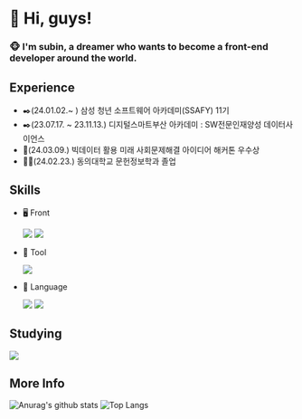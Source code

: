 # 👋 Hi, guys! 
### 🐵 I'm subin, a dreamer who wants to become a front-end developer around the world.

## Experience
- ✒️(24.01.02.~ ) 삼성 청년 소프트웨어 아카데미(SSAFY) 11기   
- ✒️(23.07.17. ~ 23.11.13.) 디지털스마트부산 아카데미 : SW전문인재양성 데이터사이언스
- 🔔(24.03.09.) 빅데이터 활용 미래 사회문제해결 아이디어 해커톤 우수상
- 👩‍🎓(24.02.23.) 동의대학교 문헌정보학과 졸업

## Skills
- 🖥️ Front
  <div>
    <img src="https://img.shields.io/badge/react-61DAFB?style=flat&logo=react&logoColor=white"/>
    <img src="https://img.shields.io/badge/vuejs-4FC08D?style=flat&logo=vuedotjs&logoColor=white"/>
  </div>

- 🤖 Tool
  <div>
    <img src="https://img.shields.io/badge/git-F05032?style=flat&logo=python&logoColor=white"/>
  </div>
  
- 🎨 Language
  <div>
    <img src="https://img.shields.io/badge/python-3776AB?style=flat&logo=python&logoColor=white"/>
    <img src="https://img.shields.io/badge/javascript-F7DF1E?style=flat&logo=javascript&logoColor=white"/>
  </div>
## Studying
<div>
  <img src="https://img.shields.io/badge/typescript-3178C6?style=flat&logo=typescript&logoColor=white"/>
</div>

## More Info
![Anurag's github stats](https://github-readme-stats.vercel.app/api?username=Subiniiie&show_icons=true&theme=gruvbox)
![Top Langs](https://github-readme-stats.vercel.app/api/top-langs/?username=Subiniiie&layout=compact&theme=gruvbox)

